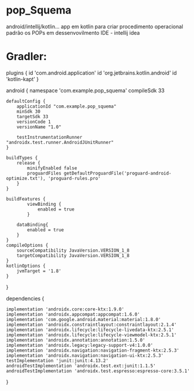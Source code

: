 # pop_Squema
android/intellij/kotlin...
app em kotlin para criar procedimento operacional padrão os POPs em dessenvovilmento
IDE - intellij idea
# Gradler:
plugins {
    id 'com.android.application'
    id 'org.jetbrains.kotlin.android'
    id 'kotlin-kapt'
}

android {
    namespace 'com.example.pop_squema'
    compileSdk 33

    defaultConfig {
        applicationId "com.example.pop_squema"
        minSdk 30
        targetSdk 33
        versionCode 1
        versionName "1.0"

        testInstrumentationRunner "androidx.test.runner.AndroidJUnitRunner"
    }

    buildTypes {
        release {
            minifyEnabled false
            proguardFiles getDefaultProguardFile('proguard-android-optimize.txt'), 'proguard-rules.pro'
        }
    }

    buildFeatures {
            viewBinding {
                enabled = true
            }

        dataBinding{
            enabled = true
        }
    }
    compileOptions {
        sourceCompatibility JavaVersion.VERSION_1_8
        targetCompatibility JavaVersion.VERSION_1_8
    }
    kotlinOptions {
        jvmTarget = '1.8'
    }
}





dependencies {

    implementation 'androidx.core:core-ktx:1.9.0'
    implementation 'androidx.appcompat:appcompat:1.6.0'
    implementation 'com.google.android.material:material:1.8.0'
    implementation 'androidx.constraintlayout:constraintlayout:2.1.4'
    implementation 'androidx.lifecycle:lifecycle-livedata-ktx:2.5.1'
    implementation 'androidx.lifecycle:lifecycle-viewmodel-ktx:2.5.1'
    implementation 'androidx.annotation:annotation:1.5.0'
    implementation 'androidx.legacy:legacy-support-v4:1.0.0'
    implementation 'androidx.navigation:navigation-fragment-ktx:2.5.3'
    implementation 'androidx.navigation:navigation-ui-ktx:2.5.3'
    testImplementation 'junit:junit:4.13.2'
    androidTestImplementation 'androidx.test.ext:junit:1.1.5'
    androidTestImplementation 'androidx.test.espresso:espresso-core:3.5.1'



}
